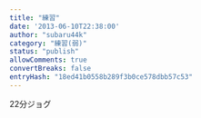 ```yaml
---
title: "練習"
date: '2013-06-10T22:38:00'
author: "subaru44k"
category: "練習(弱)"
status: "publish"
allowComments: true
convertBreaks: false
entryHash: "18ed41b0558b289f3b0ce578dbb57c53"
---
```

22分ジョグ
